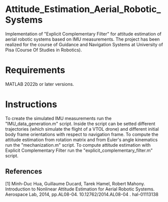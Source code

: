 # Attitude_Estimation_Aerial_Robotic_Systems
Implementation of "Explicit Complementary Filter" for attitude estimation of aerial robotic systems based on IMU measurements.
The project has been realized for the course of Guidance and Navigation Systems at University of Pisa (Course Of Studies in Robotics).

# Requirements
MATLAB 2022b or later versions.

# Instructions
To create the simulated IMU measurements run the "IMU_data_generation.m" script. Inside the script can be setted different trajectories (which simulate the flight of a VTOL drone) and different initial body frame orientations with respect to navigation frame.
To compute the attitude estimation from rotation matrix and from Euler's angle kinematics run the "mechanization.m" script.
To compute attitude estimation with Explicit Complementary Filter run the "explicit_complementary_filter.m" script.

## References
<a id="1">[1]</a> 
Minh-Duc Hua, Guillaume Ducard, Tarek Hamel, Robert Mahony. Introduction to Nonlinear Attitude
Estimation for Aerial Robotic Systems. Aerospace Lab, 2014, pp.AL08-04. 10.12762/2014.AL08-04 .
hal-01113138
